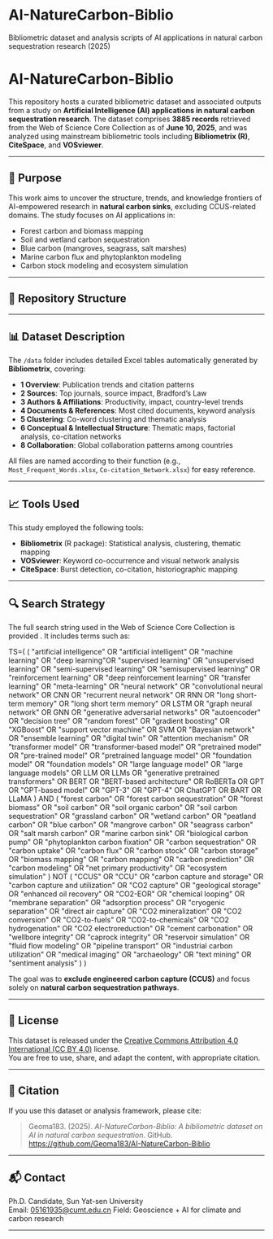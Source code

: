 # AI-NatureCarbon-Biblio
Bibliometric dataset and analysis scripts of AI applications in natural carbon sequestration research (2025)
# AI-NatureCarbon-Biblio

This repository hosts a curated bibliometric dataset and associated outputs from a study on **Artificial Intelligence (AI) applications in natural carbon sequestration research**. The dataset comprises **3885 records** retrieved from the Web of Science Core Collection as of **June 10, 2025**, and was analyzed using mainstream bibliometric tools including **Bibliometrix (R)**, **CiteSpace**, and **VOSviewer**.

---

## 🎯 Purpose

This work aims to uncover the structure, trends, and knowledge frontiers of AI-empowered research in **natural carbon sinks**, excluding CCUS-related domains. The study focuses on AI applications in:

- Forest carbon and biomass mapping  
- Soil and wetland carbon sequestration  
- Blue carbon (mangroves, seagrass, salt marshes)  
- Marine carbon flux and phytoplankton modeling  
- Carbon stock modeling and ecosystem simulation

---

## 📂 Repository Structure

---

## 📊 Dataset Description

The `/data` folder includes detailed Excel tables automatically generated by **Bibliometrix**, covering:

- **1 Overview**: Publication trends and citation patterns
- **2 Sources**: Top journals, source impact, Bradford’s Law
- **3 Authors & Affiliations**: Productivity, impact, country-level trends
- **4 Documents & References**: Most cited documents, keyword analysis
- **5 Clustering**: Co-word clustering and thematic analysis
- **6 Conceptual & Intellectual Structure**: Thematic maps, factorial analysis, co-citation networks
- **8 Collaboration**: Global collaboration patterns among countries

All files are named according to their function (e.g., `Most_Frequent_Words.xlsx`, `Co-citation_Network.xlsx`) for easy reference.

---

## 📈 Tools Used

This study employed the following tools:
- **Bibliometrix** (R package): Statistical analysis, clustering, thematic mapping
- **VOSviewer**: Keyword co-occurrence and visual network analysis
- **CiteSpace**: Burst detection, co-citation, historiographic mapping

---

## 🔍 Search Strategy

The full search string used in the Web of Science Core Collection is provided . It includes terms such as:

TS=( ( "artificial intelligence" OR "artificial intelligent" OR "machine learning" OR "deep learning"OR "supervised learning" OR "unsupervised learning" OR "semi-supervised learning" OR "semisupervised learning" OR "reinforcement learning" OR "deep reinforcement learning" OR "transfer learning" OR "meta-learning" OR "neural network" OR "convolutional neural network" OR CNN OR "recurrent neural network" OR RNN OR "long short-term memory" OR "long short term memory" OR LSTM OR "graph neural network" OR GNN OR "generative adversarial networks" OR "autoencoder" OR "decision tree" OR "random forest" OR "gradient boosting" OR "XGBoost" OR "support vector machine" OR SVM OR "Bayesian network" OR "ensemble learning" OR "digital twin" OR "attention mechanism" OR "transformer model" OR "transformer-based model" OR "pretrained model" OR "pre-trained model" OR "pretrained language model" OR "foundation model" OR "foundation models" OR "large language model" OR "large language models" OR LLM OR LLMs OR "generative pretrained transformers" OR BERT OR "BERT-based architecture" OR RoBERTa OR GPT OR "GPT-based model" OR "GPT-3" OR "GPT-4" OR ChatGPT OR BART OR LLaMA ) AND ( "forest carbon" OR "forest carbon sequestration" OR "forest biomass" OR "soil carbon" OR "soil organic carbon" OR "soil carbon sequestration" OR "grassland carbon" OR "wetland carbon" OR "peatland carbon" OR "blue carbon" OR "mangrove carbon" OR "seagrass carbon" OR "salt marsh carbon" OR "marine carbon sink" OR "biological carbon pump" OR "phytoplankton carbon fixation" OR "carbon sequestration" OR "carbon uptake" OR "carbon flux" OR "carbon stock" OR "carbon storage" OR "biomass mapping" OR "carbon mapping" OR "carbon prediction" OR "carbon modeling" OR "net primary productivity" OR "ecosystem simulation" ) NOT ( "CCUS" OR "CCU" OR "carbon capture and storage" OR "carbon capture and utilization" OR "CO2 capture" OR "geological storage" OR "enhanced oil recovery" OR "CO2-EOR" OR "chemical looping" OR "membrane separation" OR "adsorption process" OR "cryogenic separation" OR "direct air capture" OR "CO2 mineralization" OR "CO2 conversion" OR "CO2-to-fuels" OR "CO2-to-chemicals" OR "CO2 hydrogenation" OR "CO2 electroreduction" OR "cement carbonation" OR "wellbore integrity" OR "caprock integrity" OR "reservoir simulation" OR "fluid flow modeling" OR "pipeline transport" OR "industrial carbon utilization" OR "medical imaging" OR "archaeology" OR "text mining" OR "sentiment analysis" ) )

The goal was to **exclude engineered carbon capture (CCUS)** and focus solely on **natural carbon sequestration pathways**.

---

## 📜 License

This dataset is released under the [Creative Commons Attribution 4.0 International (CC BY 4.0)](https://creativecommons.org/licenses/by/4.0/) license.  
You are free to use, share, and adapt the content, with appropriate citation.

---

## 🔁 Citation

If you use this dataset or analysis framework, please cite:

> Geoma183. (2025). *AI-NatureCarbon-Biblio: A bibliometric dataset on AI in natural carbon sequestration*. GitHub. https://github.com/Geoma183/AI-NatureCarbon-Biblio

---

## 📬 Contact

Ph.D. Candidate, Sun Yat-sen University  
Email: 05161935@cumt.edu.cn
Field: Geoscience + AI for climate and carbon research

---

